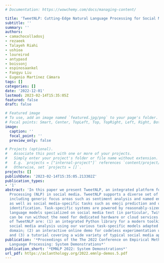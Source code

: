 ```yaml
---
# Documentation: https://wowchemy.com/docs/managing-content/

title: 'TweetNLP: Cutting-Edge Natural Language Processing for Social Media'
subtitle: ''
summary: ''
authors:
- camachocolladosj
- rezaeek
- Talayeh Riahi
- ushioa
- loureirod
- antypasd
- boissonj
- espinosaankel
- Fangyu Liu
- Eugenio Martı́nez Cámara
tags: []
categories: []
date: '2022-12-01'
lastmod: 2023-02-14T15:35:05Z
featured: false
draft: false

# Featured image
# To use, add an image named `featured.jpg/png` to your page's folder.
# Focal points: Smart, Center, TopLeft, Top, TopRight, Left, Right, BottomLeft, Bottom, BottomRight.
image:
  caption: ''
  focal_point: ''
  preview_only: false

# Projects (optional).
#   Associate this post with one or more of your projects.
#   Simply enter your project's folder or file name without extension.
#   E.g. `projects = ["internal-project"]` references `content/project/deep-learning/index.md`.
#   Otherwise, set `projects = []`.
projects: []
publishDate: '2023-02-14T15:35:05.213302Z'
publication_types:
- '1'
abstract: 'In this paper we present TweetNLP, an integrated platform for Natural Language
  Processing (NLP) in social media. TweetNLP supports a diverse set of NLP tasks,
  including generic focus areas such as sentiment analysis and named entity recognition,
  as well as social media-specific tasks such as emoji prediction and offensive language
  identification. Task-specific systems are powered by reasonably-sized Transformer-based
  language models specialized on social media text (in particular, Twitter) which
  can be run without the need for dedicated hardware or cloud services. The main contributions
  of TweetNLP are: (1) an integrated Python library for a modern toolkit supporting
  social media analysis using our various task-specific models adapted to the social
  domain; (2) an interactive online demo for codeless experimentation using our models;
  and (3) a tutorial covering a wide variety of typical social media applications.'
publication: '*Proceedings of the The 2022 Conference on Empirical Methods in Natural
  Language Processing: System Demonstrations*'
publication_short: '*EMNLP 2022: System Demonstrations*'
url_pdf: https://aclanthology.org/2022.emnlp-demos.5.pdf
---
```

